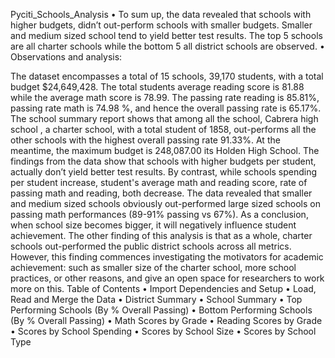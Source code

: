 Pyciti_Schools_Analysis
• To sum up, the data revealed that schools with higher budgets, didn’t out-perform schools with smaller budgets. Smaller and medium sized school tend to yield better test results. The top 5 schools are all charter schools while the bottom 5 all district schools are observed. • Observations and analysis:

The dataset encompasses a total of 15 schools, 39,170 students, with a total budget $24,649,428. The total students average reading score is 81.88 while the average math score is 78.99. The passing rate reading is 85.81%, passing rate math is 74.98 %, and hence the overall passing rate is 65.17%.
The school summary report shows that among all the school, Cabrera high school , a charter school, with a total student of 1858, out-performs all the other schools with the highest overall passing rate 91.33%. At the meantime, the maximum budget is 
248,087.00 its Holden High School.
The findings from the data show that schools with higher budgets per student, actually don’t yield better test results. By contrast, while schools spending per student increase, student's average math and reading score, rate of passing math and reading, both decrease.
The data revealed that smaller and medium sized schools obviously out-performed large sized schools on passing math performances (89-91% passing vs 67%). As a conclusion, when school size becomes bigger, it will negatively influence student achievement.
The other finding of this analysis is that as a whole, charter schools out-performed the public district schools across all metrics. However, this finding commences investigating the motivators for academic achievement: such as smaller size of the charter school, more school practices, or other reasons, and give an open space for researchers to work more on this.
Table of Contents • Import Dependencies and Setup • Load, Read and Merge the Data • District Summary • School Summary • Top Performing Schools (By % Overall Passing) • Bottom Performing Schools (By % Overall Passing) • Math Scores by Grade • Reading Scores by Grade • Scores by School Spending • Scores by School Size • Scores by School Type
